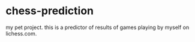 # chess-prediction
my pet project. this is a predictor of results of games playing by myself on lichess.com.
